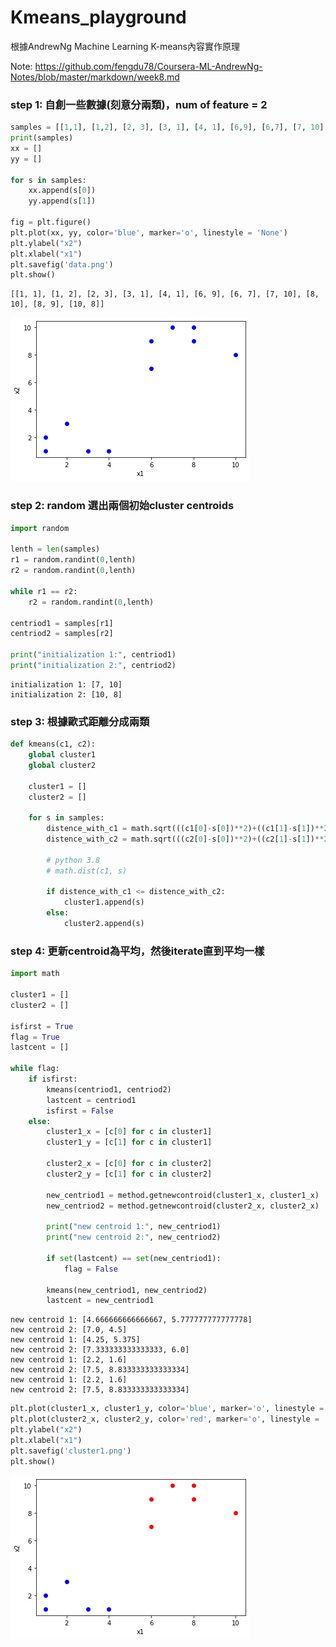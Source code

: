 # Kmeans_playground
根據AndrewNg Machine Learning K-means內容實作原理

Note: https://github.com/fengdu78/Coursera-ML-AndrewNg-Notes/blob/master/markdown/week8.md

### step 1: 自創一些數據(刻意分兩類)，num of feature = 2


```python
samples = [[1,1], [1,2], [2, 3], [3, 1], [4, 1], [6,9], [6,7], [7, 10], [8, 10], [8, 9], [10, 8]]
print(samples)
xx = []          
yy = []    

for s in samples:
    xx.append(s[0])
    yy.append(s[1])

fig = plt.figure()              
plt.plot(xx, yy, color='blue', marker='o', linestyle = 'None')  
plt.ylabel("x2") 
plt.xlabel("x1") 
plt.savefig('data.png')   
plt.show()      
```

    [[1, 1], [1, 2], [2, 3], [3, 1], [4, 1], [6, 9], [6, 7], [7, 10], [8, 10], [8, 9], [10, 8]]
    


![png](image/output_1_1.png)


### step 2: random 選出兩個初始cluster centroids


```python
import random

lenth = len(samples)
r1 = random.randint(0,lenth)
r2 = random.randint(0,lenth)

while r1 == r2:
    r2 = random.randint(0,lenth)

centriod1 = samples[r1]
centriod2 = samples[r2]

print("initialization 1:", centriod1)
print("initialization 2:", centriod2)
```

    initialization 1: [7, 10]
    initialization 2: [10, 8]
    

### step 3: 根據歐式距離分成兩類


```python
def kmeans(c1, c2):
    global cluster1
    global cluster2
    
    cluster1 = []
    cluster2 = []
    
    for s in samples:
        distence_with_c1 = math.sqrt(((c1[0]-s[0])**2)+((c1[1]-s[1])**2))
        distence_with_c2 = math.sqrt(((c2[0]-s[0])**2)+((c2[1]-s[1])**2))

        # python 3.8
        # math.dist(c1, s)

        if distence_with_c1 <= distence_with_c2:
            cluster1.append(s)
        else:
            cluster2.append(s)
```

### step 4: 更新centroid為平均，然後iterate直到平均一樣


```python
import math

cluster1 = []
cluster2 = []

isfirst = True
flag = True
lastcent = []

while flag:
    if isfirst:
        kmeans(centriod1, centriod2)
        lastcent = centriod1
        isfirst = False
    else:               
        cluster1_x = [c[0] for c in cluster1]
        cluster1_y = [c[1] for c in cluster1]

        cluster2_x = [c[0] for c in cluster2]
        cluster2_y = [c[1] for c in cluster2]

        new_centriod1 = method.getnewcontroid(cluster1_x, cluster1_x)
        new_centriod2 = method.getnewcontroid(cluster2_x, cluster2_x)
        
        print("new centroid 1:", new_centriod1)
        print("new centroid 2:", new_centriod2)
        
        if set(lastcent) == set(new_centriod1):
            flag = False
        
        kmeans(new_centriod1, new_centriod2)
        lastcent = new_centriod1
```

    new centroid 1: [4.666666666666667, 5.777777777777778]
    new centroid 2: [7.0, 4.5]
    new centroid 1: [4.25, 5.375]
    new centroid 2: [7.333333333333333, 6.0]
    new centroid 1: [2.2, 1.6]
    new centroid 2: [7.5, 8.833333333333334]
    new centroid 1: [2.2, 1.6]
    new centroid 2: [7.5, 8.833333333333334]
    


```python
plt.plot(cluster1_x, cluster1_y, color='blue', marker='o', linestyle = 'None') 
plt.plot(cluster2_x, cluster2_y, color='red', marker='o', linestyle = 'None') 
plt.ylabel("x2") 
plt.xlabel("x1") 
plt.savefig('cluster1.png')   
plt.show()      
```


![png](image/output_8_0.png)


